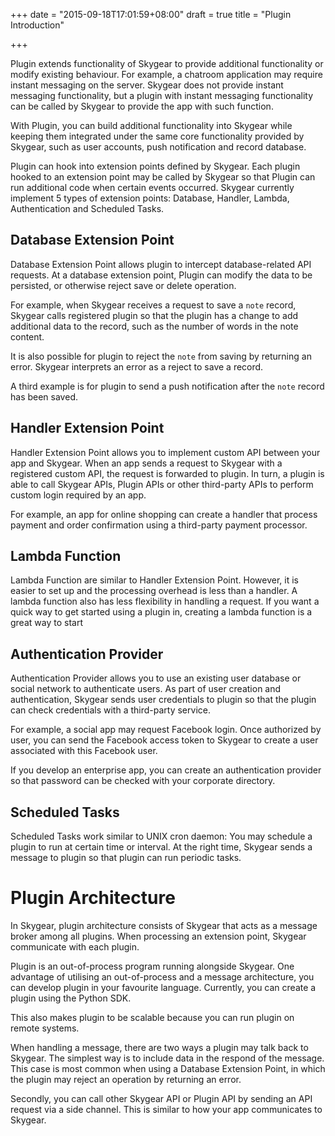 +++
date = "2015-09-18T17:01:59+08:00"
draft = true
title = "Plugin Introduction"

+++

Plugin extends functionality of Skygear to provide additional functionality or
modify existing behaviour. For example, a chatroom application may require
instant messaging on the server. Skygear does not provide instant messaging
functionality, but a plugin with instant messaging functionality can be called
by Skygear to provide the app with such function.

With Plugin, you can build additional functionality into Skygear while keeping them
integrated under the same core functionality provided by Skygear, such as user
accounts, push notification and record database.

Plugin can hook into extension points defined by Skygear. Each plugin hooked to an
extension point may be called by Skygear so that Plugin can run additional code
when certain events occurred. Skygear currently implement 5 types of extension
points: Database, Handler, Lambda, Authentication and Scheduled Tasks.

## Database Extension Point

Database Extension Point allows plugin to intercept database-related API
requests. At a database extension point, Plugin can modify the data to be
persisted, or otherwise reject save or delete operation.

For example, when Skygear receives a request to save a `note` record, Skygear calls
registered plugin so that the plugin has a change to add additional data to the
record, such as the number of words in the note content.

It is also possible for plugin to reject the `note` from saving by returning an
error. Skygear interprets an error as a reject to save a record.

A third example is for plugin to send a push notification after the `note`
record has been saved.

## Handler Extension Point

Handler Extension Point allows you to implement custom API between your app and
Skygear. When an app sends a request to Skygear with a registered custom API, the
request is forwarded to plugin. In turn, a plugin is able to call Skygear APIs,
Plugin APIs or other third-party APIs to perform custom login required by an
app.

For example, an app for online shopping can create a handler that process
payment and order confirmation using a third-party payment processor.

## Lambda Function

Lambda Function are similar to Handler Extension Point. However, it is easier to
set up and the processing overhead is less than a handler. A lambda function
also has less flexibility in handling a request. If you want a quick way to get
started using a plugin in, creating a lambda function is a great way to start

## Authentication Provider

Authentication Provider allows you to use an existing user database or social
network to authenticate users. As part of user creation and authentication, Skygear
sends user credentials to plugin so that the plugin can check credentials with
a third-party service.

For example, a social app may request Facebook login. Once authorized by user,
you can send the Facebook access token to Skygear to create a user associated with
this Facebook user.

If you develop an enterprise app, you can create an authentication provider so
that password can be checked with your corporate directory.

## Scheduled Tasks

Scheduled Tasks work similar to UNIX cron daemon: You may schedule a plugin to
run at certain time or interval. At the right time, Skygear sends a message to
plugin so that plugin can run periodic tasks.

# Plugin Architecture

In Skygear, plugin architecture consists of Skygear that acts as a message broker
among all plugins. When processing an extension point, Skygear communicate with
each plugin.

Plugin is an out-of-process program running alongside Skygear. One advantage of
utilising an out-of-process and a message architecture, you can develop plugin
in your favourite language. Currently, you can create a plugin using the Python
SDK.

This also makes plugin to be scalable because you can run plugin on remote
systems.

When handling a message, there are two ways a plugin may talk back to Skygear. The
simplest way is to include data in the respond of the message. This case is most
common when using a Database Extension Point, in which the plugin may reject an
operation by returning an error.

Secondly, you can call other Skygear API or Plugin API by sending an API request
via a side channel. This is similar to how your app communicates to Skygear.


